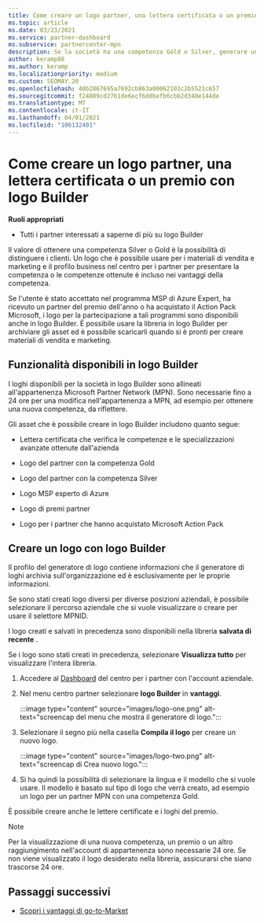 ```yaml
---
title: Come creare un logo partner, una lettera certificata o un premio con logo Builder
ms.topic: article
ms.date: 03/23/2021
ms.service: partner-dashboard
ms.subservice: partnercenter-mpn
description: Se la società ha una competenza Gold o Silver, generare un logo personalizzato per la società o richiedere una lettera di verifica certificata personalizzata usando lo strumento logo Builder nel centro per i partner.
author: keramp88
ms.author: keramp
ms.localizationpriority: medium
ms.custom: SEOMAY.20
ms.openlocfilehash: 40b2867695a7692cb863a00062101c2b5521c657
ms.sourcegitcommit: f24089cd27b1de6ecf6ddbefb6cbb2d340e144de
ms.translationtype: MT
ms.contentlocale: it-IT
ms.lasthandoff: 04/01/2021
ms.locfileid: "106132401"
---
```

# <a name="how-to-create-a-partner-logo-certified-letter-or-award-using-logo-builder"></a>Come creare un logo partner, una lettera certificata o un premio con logo Builder

**Ruoli appropriati**

- Tutti i partner interessati a saperne di più su logo Builder

Il valore di ottenere una competenza Silver o Gold è la possibilità di distinguere i clienti. Un logo che è possibile usare per i materiali di vendita e marketing e il profilo business nel centro per i partner per presentare la competenza o le competenze ottenute è incluso nei vantaggi della competenza. 

Se l'utente è stato accettato nel programma MSP di Azure Expert, ha ricevuto un partner del premio dell'anno o ha acquistato il Action Pack Microsoft, i logo per la partecipazione a tali programmi sono disponibili anche in logo Builder. È possibile usare la libreria in logo Builder per archiviare gli asset ed è possibile scaricarli quando si è pronti per creare materiali di vendita e marketing. 

## <a name="what-is-available-in-logo-builder"></a>Funzionalità disponibili in logo Builder

I loghi disponibili per la società in logo Builder sono allineati all'appartenenza Microsoft Partner Network (MPN). Sono necessarie fino a 24 ore per una modifica nell'appartenenza a MPN, ad esempio per ottenere una nuova competenza, da riflettere.

Gli asset che è possibile creare in logo Builder includono quanto segue:

- Lettera certificata che verifica le competenze e le specializzazioni avanzate ottenute dall'azienda

- Logo del partner con la competenza Gold

- Logo del partner con la competenza Silver

- Logo MSP esperto di Azure

- Logo di premi partner

- Logo per i partner che hanno acquistato Microsoft Action Pack

## <a name="create-a-logo-using-logo-builder"></a>Creare un logo con logo Builder

Il profilo del generatore di logo contiene informazioni che il generatore di loghi archivia sull'organizzazione ed è esclusivamente per le proprie informazioni.

Se sono stati creati logo diversi per diverse posizioni aziendali, è possibile selezionare il percorso aziendale che si vuole visualizzare o creare per usare il selettore MPNID.

I logo creati e salvati in precedenza sono disponibili nella libreria **salvata di recente** .

Se i logo sono stati creati in precedenza, selezionare **Visualizza tutto** per visualizzare l'intera libreria.

1. Accedere al [Dashboard](https://partner.microsoft.com/dashboard) del centro per i partner con l'account aziendale.

1. Nel menu centro partner selezionare **logo Builder** in **vantaggi**.
 
   :::image type="content" source="images/logo-one.png" alt-text="screencap del menu che mostra il generatore di logo.":::

3. Selezionare il segno più nella casella **Compila il logo** per creare un nuovo logo.

   :::image type="content" source="images/logo-two.png" alt-text="screencap di Crea nuovo logo.":::

4. Si ha quindi la possibilità di selezionare la lingua e il modello che si vuole usare. Il modello è basato sul tipo di logo che verrà creato, ad esempio un logo per un partner MPN con una competenza Gold.

È possibile creare anche le lettere certificate e i loghi del premio.

>[!NOTE]
>Per la visualizzazione di una nuova competenza, un premio o un altro raggiungimento nell'account di appartenenza sono necessarie 24 ore. Se non viene visualizzato il logo desiderato nella libreria, assicurarsi che siano trascorse 24 ore.

## <a name="next-steps"></a>Passaggi successivi

- [Scopri i vantaggi di go-to-Market](mpn-learn-about-go-to-market-benefits.md)
